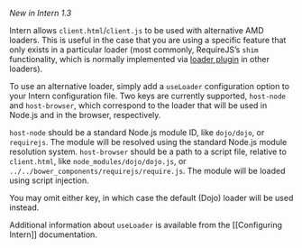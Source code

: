 *New in Intern 1.3*

Intern allows `client.html`/`client.js` to be used with alternative AMD loaders. This is useful in the case that you are using a specific feature that only exists in a particular loader (most commonly, RequireJS’s `shim` functionality, which is normally implemented via [loader plugin](https://github.com/tbranyen/use.js) in other loaders).

To use an alternative loader, simply add a `useLoader` configuration option to your Intern configuration file. Two keys are currently supported, `host-node` and `host-browser`, which correspond to the loader that will be used in Node.js and in the browser, respectively.

`host-node` should be a standard Node.js module ID, like `dojo/dojo`, or `requirejs`. The module will be resolved using the standard Node.js module resolution system.
`host-browser` should be a path to a script file, relative to `client.html`, like `node_modules/dojo/dojo.js`, or `../../bower_components/requirejs/require.js`. The module will be loaded using script injection.

You may omit either key, in which case the default (Dojo) loader will be used instead.

Additional information about `useLoader` is available from the [[Configuring Intern]] documentation.